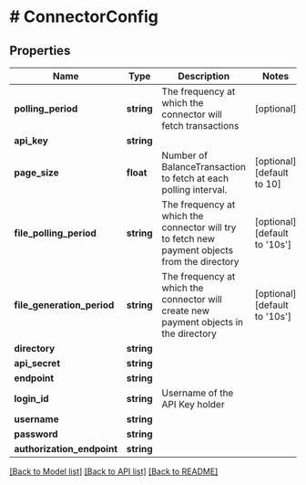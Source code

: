 # # ConnectorConfig

## Properties

Name | Type | Description | Notes
------------ | ------------- | ------------- | -------------
**polling_period** | **string** | The frequency at which the connector will fetch transactions | [optional]
**api_key** | **string** |  |
**page_size** | **float** | Number of BalanceTransaction to fetch at each polling interval. | [optional] [default to 10]
**file_polling_period** | **string** | The frequency at which the connector will try to fetch new payment objects from the directory | [optional] [default to '10s']
**file_generation_period** | **string** | The frequency at which the connector will create new payment objects in the directory | [optional] [default to '10s']
**directory** | **string** |  |
**api_secret** | **string** |  |
**endpoint** | **string** |  |
**login_id** | **string** | Username of the API Key holder |
**username** | **string** |  |
**password** | **string** |  |
**authorization_endpoint** | **string** |  |

[[Back to Model list]](../../README.md#models) [[Back to API list]](../../README.md#endpoints) [[Back to README]](../../README.md)
